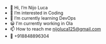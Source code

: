 - 👋 Hi, I’m Nijo Luca
- 👀 I’m interested in Coding
- 🌱 I’m currently learning DevOps
- 😀 I'm currently working in Ola
- 📫 How to reach me nijoluca125@gmail.com
- 🤝 +918848896304

<!---
nijoluca/nijoluca is a ✨ special ✨ repository because its `README.md` (this file) appears on your GitHub profile.
You can click the Preview link to take a look at your changes.
--->
